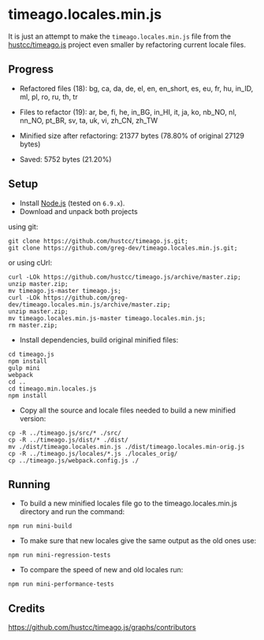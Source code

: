 # timeago.locales.min.js

It is just an attempt to make the `timeago.locales.min.js` file from the [hustcc/timeago.js](https://github.com/hustcc/timeago.js.git) project
even smaller by refactoring current locale files.

## Progress
* Refactored files (<!-- replace:miniFilesNum -->18<!-- end:replace:miniFilesNum -->): <!-- replace:miniFiles -->bg, ca, da, de, el, en, en_short, es, eu, fr, hu, in_ID, ml, pl, ro, ru, th, tr<!-- end:replace:miniFiles -->

* Files to refactor (<!-- replace:todoFilesNum -->19<!-- end:replace:todoFilesNum -->): <!-- replace:todoFiles -->ar, be, fi, he, in_BG, in_HI, it, ja, ko, nb_NO, nl, nn_NO, pt_BR, sv, ta, uk, vi, zh_CN, zh_TW<!-- end:replace:todoFiles -->

* Minified size after refactoring: <!-- replace:miniBytes -->21377<!-- end:replace:miniBytes --> bytes (<!-- replace:diffPercent -->78.80<!-- end:replace:diffPercent -->% of original <!-- replace:origBytes -->27129<!-- end:replace:origBytes --> bytes)

* Saved: <!-- replace:diffBytes -->5752<!-- end:replace:diffBytes --> bytes (<!-- replace:savedPercent -->21.20<!-- end:replace:savedPercent -->%)

## Setup
* Install [Node.js](https://nodejs.org/en/download/) (tested on `6.9.x`).
* Download and unpack both projects

using git:
```
git clone https://github.com/hustcc/timeago.js.git;
git clone https://github.com/greg-dev/timeago.locales.min.js.git;
```
or using cUrl:
```
curl -LOk https://github.com/hustcc/timeago.js/archive/master.zip;
unzip master.zip;
mv timeago.js-master timeago.js;
curl -LOk https://github.com/greg-dev/timeago.locales.min.js/archive/master.zip;
unzip master.zip;
mv timeago.locales.min.js-master timeago.locales.min.js;
rm master.zip;
```
* Install dependencies, build original minified files:
```
cd timeago.js
npm install
gulp mini
webpack
cd ..
cd timeago.min.locales.js
npm install
```
* Copy all the source and locale files needed to build a new minified version:
```
cp -R ../timeago.js/src/* ./src/
cp -R ../timeago.js/dist/* ./dist/
mv ./dist/timeago.locales.min.js ./dist/timeago.locales.min-orig.js
cp -R ../timeago.js/locales/*.js ./locales_orig/
cp ../timeago.js/webpack.config.js ./
```

## Running
* To build a new minified locales file go to the timeago.locales.min.js directory
and run the command:
```
npm run mini-build
```

* To make sure that new locales give the same output as the old ones use:
```
npm run mini-regression-tests
```

* To compare the speed of new and old locales run:
```
npm run mini-performance-tests
```

## Credits
https://github.com/hustcc/timeago.js/graphs/contributors
